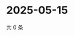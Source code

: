# 2025-05-15

共 0 条

<!-- BEGIN ZHIHUVIDEO -->
<!-- 最后更新时间 Thu May 15 2025 03:09:12 GMT+0800 (China Standard Time) -->

<!-- END ZHIHUVIDEO -->
